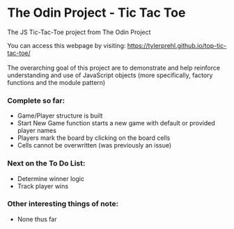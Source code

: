 # The Odin Project - Tic Tac Toe
The JS Tic-Tac-Toe project from The Odin Project

You can access this webpage by visiting: https://tylerprehl.github.io/top-tic-tac-toe/
<br><br>
The overarching goal of this project are to demonstrate and help reinforce understanding and use of JavaScript objects (more specifically, factory functions and the module pattern)

### Complete so far:
<ul>
<li>Game/Player structure is built
<li>Start New Game function starts a new game with default or provided player names
<li>Players mark the board by clicking on the board cells
<li>Cells cannot be overwritten (was previously an issue)
</ul>

### Next on the To Do List:
<ul>
<li>Determine winner logic
<li>Track player wins
</ul>

### Other interesting things of note:
<ul>
<li>None thus far
</ul>
